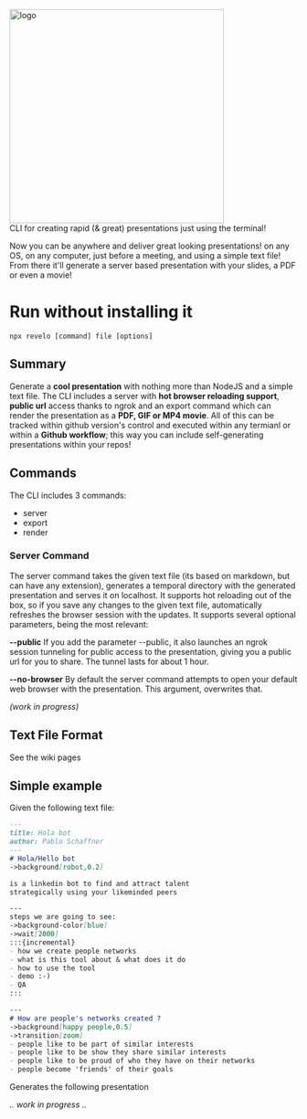 <img width="375" alt="logo" src="https://user-images.githubusercontent.com/57605485/167906263-89ae1d2f-29b1-4c5b-89da-e755077144c2.png"><br/>
CLI for creating rapid (& great) presentations just using the terminal!<br/>

Now you can be anywhere and deliver great looking presentations! on any OS, on any computer, just before a meeting, and using a simple text file! From there it'll generate a server based presentation with your slides, a PDF or even a movie!<br/>

# Run without installing it
```terminal
npx revelo [command] file [options]
```

## Summary
Generate a **cool presentation** with nothing more than NodeJS and a simple text file. The CLI includes a server with **hot browser reloading support**, **public url** access thanks to ngrok and an export command which can render the presentation as a **PDF, GIF or MP4 movie**. All of this can be tracked within github version's control and executed within any termianl or within a **Github workflow**; this way you can include self-generating presentations within your repos!

## Commands
The CLI includes 3 commands:
- server
- export
- render

### Server Command
The server command takes the given text file (its based on markdown, but can have any extension), generates a temporal directory with the generated presentation and serves it on localhost. It supports hot reloading out of the box, so if you save any changes to the given text file, automatically refreshes the browser session with the updates.
It supports several optional parameters, being the most relevant:

**--public** 
 If you add the parameter --public, it also launches an ngrok session tunneling for public access to the presentation, giving you a public url for you to share. The tunnel lasts for about 1 hour.

**--no-browser**
By default the server command attempts to open your default web browser with the presentation. This argument, overwrites that.

_(work in progress)_


## Text File Format
See the wiki pages

## Simple example
Given the following text file:

```markdown
--- 
title: Hola bot
author: Pablo Schaffner
---
# Hola/Hello bot
->background[robot,0.2]

is a linkedin bot to find and attract talent
strategically using your likeminded peers

---
steps we are going to see:
->background-color[blue]
->wait[2000]
:::{incremental}
- how we create people networks
- what is this tool about & what does it do
- how to use the tool
- demo :-)
- QA
::: 

---
# How are people's networks created ?
->background[happy people,0.5]
->transition[zoom]
- people like to be part of similar interests
- people like to be show they share similar interests
- people like to be proud of who they have on their networks
- people become 'friends' of their goals
```

Generates the following presentation<br/>

_.. work in progress .._